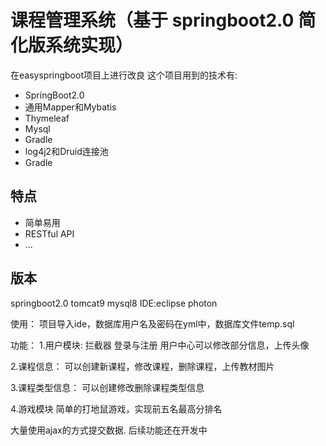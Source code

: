 ﻿# 课程管理系统（基于 springboot2.0 简化版系统实现）
在easyspringboot项目上进行改良
这个项目用到的技术有:

* SpringBoot2.0
* 通用Mapper和Mybatis
* Thymeleaf
* Mysql
* Gradle
* log4j2和Druid连接池
* Gradle

## 特点

* 简单易用
* RESTful API
* ...


## 版本
springboot2.0
tomcat9
mysql8
IDE:eclipse photon

使用：
项目导入ide，数据库用户名及密码在yml中，数据库文件temp.sql

功能：
1.用户模块:
拦截器
登录与注册
用户中心可以修改部分信息，上传头像

2.课程信息：
可以创建新课程，修改课程，删除课程，上传教材图片

3.课程类型信息：
可以创建修改删除课程类型信息

4.游戏模块
简单的打地鼠游戏，实现前五名最高分排名

大量使用ajax的方式提交数据.
后续功能还在开发中

